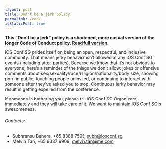 ```yaml
---
layout: post
title: Don't be a jerk policy
permalink: /cod/
isStaticPost: true
---
```


__This "Don't be a jerk" policy is a shortened, more casual version of the longer Code of Conduct policy. [Read full version](http://meta.wikimedia.org/wiki/Don%27t_be_a_dick).__


iOS Conf SG prides itself on being an open, respectful, and inclusive community. That means jerky behavior isn’t allowed at any iOS Conf SG events (including after-parties). Because we know that it’s not obvious to everyone, here’s a reminder of the things we don’t allow: jokes or offensive comments about sex/sexuality/race/religion/nationality/body size, showing porn in public, touching people uninvited, or continuing to interact with someone after they’ve asked you to stop. Continuous jerky behavior may result in getting expelled from the conference.

If someone is bothering you, please tell iOS Conf SG Organizers immediately and they will take care of it. We want to maintain iOS Conf SG's awesomeness.


###### Contacts:

- Subhransu Behera, +65 8388 7595, [subh@iosconf.sg](mailto:subh@iosconf.sg)
- Melvin Tan, +65 9337 9909, [melvin.tan@me.com](mailto:melvin.tan@me.com)

<img class="img-responsive feature-image" src="{{ site.baseurl }}/img/posts/cod.jpg" style="display:none">